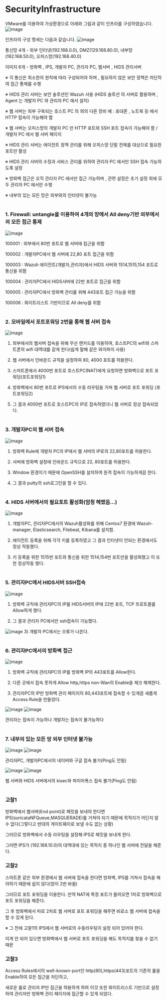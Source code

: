 # SecurityInfrastructure

VMware를 이용하여 가상환경으로 아래와 그림과 같이 인프라를 구성하였습니다.
![image](https://user-images.githubusercontent.com/82012857/176276420-967e3763-8bf3-4ce9-a01e-29d1bcb54b83.png)

인프라의 구성 명세는 다음과 같습니다.
![image](https://user-images.githubusercontent.com/82012857/176276440-aec1d473-8ed2-495e-b50f-616fcb9eadfb.png)

통신망 4개 - 외부 인터넷(192.168.0.0), DMZ(129.168.80.0), 내부망(192.168.50.0), 오피스망(192.168.40.0)

이미지 6개 - 방화벽 , IPS, 개발자 PC, 관리자 PC, 웹서버 , HIDS 관리서버

※ 각 통신은 최소한의 원칙에 따라 구성되어야 하며 , 필요하지 않은 보안 정책은 차단하여 접근 통제를 수행

※ HIDS 관리 서버는 보안 솔루션인 Wazuh 사용 (HIDS 솔루션 의 서버로 활용하며 , Agent 는 개발자 PC 와 관리자 PC 에서 설치)

※ 웹 서버는 외부 구축되는 호스트 PC 의 외의 다른 장비 예 : 휴대폰 , 노트북 등 에서 HTTP 접속이 가능해야 함

※ 웹 서버는 오피스망의 개발자 PC 만 HTTP 포트와 SSH 포트 접속이 가능해야 함 / 개발자 PC 에서 웹 서버 페이지

※ HIDS 관리 서버는 에이전트 정책 관리를 위해 오피스망 단말 전체를 대상으로 필요한 포트만 활성

※ HIDS 관리 서버의 수정과 서비스 관리를 위하여 관리자 PC 에서만 SSH 접속 가능하도록 설정

※ 방화벽 접근은 오직 관리자 PC 에서만 접근 가능하며 , 관련 설정은 초기 설정 외에 모두 관리자 PC 에서만 수행

※ 내부의 있는 모든 망은 외부와의 인터넷이 불가능

#
### 1. Firewall: untangle을 이용하여 4개의 망에서 All deny기반 외부에서의 모든 접근 통제
![image](https://user-images.githubusercontent.com/82012857/176276484-f29f44aa-eb70-4373-9739-3a90e7cf4dac.png)


100001 : 외부에서 80번 포트로 웹 서버에 접근을 위함

100002 : 개발자PC에서 웹 서버에 22,80 포트 접근을 위함

100003 : Wazuh 에이전트(개발자,관리자)에서 HIDS 서버와 1514,1515,154 포트로 통신을 위함

100004 : 관리자PC에서 HIDS서버에 22번 포트로 접근을 위함

100005 : 관리자PC에서 방화벽 관리를 위해 443포트 접근 가능을 위함

100006 : 화이트리스트 기반이므로 All deny를 위함

#
### 2. 모바일에서 포트포워딩 2번을 통해 웹 서버 접속
![image](https://user-images.githubusercontent.com/82012857/176276505-fcc251a4-da20-4eb0-9233-34fff0c80ceb.png)


1) 외부에서의 웹서버 접속을 위해 무선 랜카드를 이용하여, 호스트PC의 wifi와 스마트폰의 wifi 대역대를 같게 한다(쉽게 말해 같은 와이파이 사용)

2) 웹 서버에서 인바운드 규칙을 설정하여 80, 4000 포트를 허용한다.

3) 스마트폰에서 4000번 포트로 호스트PC(NAT)에게 요청하면 방화벽으로 포트 포워딩(포트포워딩1)

4) 방화벽에서 80번 포트로 IPS에서의 수동 라우팅을 거쳐 웹 서버로 포트 포워딩 (포트포워딩2)

5) 그 결과 4000번 포트로 호스트PC의 IP로 접속하였더니 웹 서버로 정상 접속되었다.

#
### 3. 개발자PC의 웹 서버 접속
![image](https://user-images.githubusercontent.com/82012857/176276536-2fb55c89-017d-4e39-b7f5-a58b3d890d82.png)


1) 방화벽 Rule에 개발자 PC의 IP에서 웹 서버의 IP로의 22,80포트를 허용한다.

2) 서버에 방화벽 설정에 인바운드 규칙으로 22, 80포트를 허용한다.

3) Window 환경이기 때문에 OpenSSH를 설치하여 원격 접속이 가능하게끔 한다.

4) 그 결과 putty의 ssh로그인을 할 수 있다.

#
### 4. HIDS 서버에서의 필요포트 활성화(엄청 헤맸음…)
![image](https://user-images.githubusercontent.com/82012857/176276574-210c00a9-44ca-42db-bb42-0635c2a546d5.png)


1) 개발자PC, 관리자PC에서의 Wazuh활성화를 위해 Centos7 환경에 Wazuh-manager, Elasticsearch, Filebeat, Kibana를 설치함.

2) 에이전트 등록을 위해 각각 키를 등록하였고 그 결과 인터넷이 안되는 환경에서도 정상 작동했다.

3) 키 등록을 위한 1515번 포트와 통신을 위한 1514,154번 포트만을 활성화했고 이 또한 정상작동 했다.
​
#
### 5. 관리자PC에서 HIDS서버 SSH접속
![image](https://user-images.githubusercontent.com/82012857/176276583-a5cf2b82-8ea8-4770-8078-c33f1820338a.png)
1) 방화벽 규칙에 관리자PC의 IP를 HIDS서버의 IP에 22번 포트, TCP 프로토콜를 Allow하게 했다.

2) 그 결과 관리자 PC에서만 ssh접속이 가능했다.

![image](https://user-images.githubusercontent.com/82012857/176276598-e913f9b6-b783-40fb-871d-1b80b0134c6d.png)
3) 개발자 PC에서는 오류가 나온다.

#
### 6. 관리자PC에서의 방화벽 접근
![image](https://user-images.githubusercontent.com/82012857/176276614-2c65fe5c-2143-4974-b89e-458ed3bc997a.png)

1) 방화벽 규칙에 관리자PC의 IP를 방화벽 IP의 443포트를 Allow한다.

2) 다른 곳에서 접속 못하게 Allow http,https non-Wan의 Enable을 체크 해제한다.

3) 관리자PC의 IP만 방화벽 관리 페이지의 80,443포트에 접속할 수 있게끔 새롭게 Access Rule을 만들었다.

![image](https://user-images.githubusercontent.com/82012857/176276636-d7fe4c43-2870-4219-b604-8274f14c041d.png)
![image](https://user-images.githubusercontent.com/82012857/176276643-e470cf5d-e641-45d9-ad66-d5baa0c34b91.png)

관리자는 접속이 가능하나 개발자는 접속이 불가능하다

#
### 7. 내부의 있는 모든 망 외부 인터넷 불가능
![image](https://user-images.githubusercontent.com/82012857/176276657-ec312cb7-3bb2-4609-a64b-5c89a22be5aa.png)
![image](https://user-images.githubusercontent.com/82012857/176276665-35f9188b-b443-46d7-a839-696c23d257f3.png)

관리자PC, 개발자PC에서의 네이버와 구글 접속 불가(Ping도 안됨)

![image](https://user-images.githubusercontent.com/82012857/176276676-856fd005-2ef1-40e2-8992-57eb177587b3.png)
![image](https://user-images.githubusercontent.com/82012857/176276687-15d44081-2987-46d3-9fbe-2c92e6020d30.png)

웹 서버와 HIDS 서버에서의 kisec와 파이어폭스 접속 불가(Ping도 안됨)

#
### 고찰1

방화벽에서 웹서버(End point)로 패킷을 보내야 한다면 IPS(suricataNFQueue,MASQUERADE)를 거쳐야 되기 때문에 목적지가 어딘지 알 수 없다(그렇다고 반대의 게이트웨이로 보낼 수도 없는 상황)

그러므로 방화벽에서 수동 라우팅을 설정해 IPS로 패킷을 보내게 한다.

그러면 IPS가 (192.168.10.0)의 대역대에 있는 목적지 중 하나인 웹 서버에 전달을 해준다.

### 고찰2

스마트폰 같은 외부 환경에서 웹 서버에 접속을 한다면 방화벽, IPS를 거쳐서 접속을 해야하기 때문에 쉽지 않다(망이 2번 바뀜)

그러므로 포트 포워딩을 이용한다. 만약 NAT에 특정 포트가 들어오면 1차로 방화벽으로 포트 포워딩을 해준다.

그 후 방화벽에서 따로 2차로 웹 서버로 포트 포워딩을 해주면 비로소 웹 서버에 접속을 할 수 있게 된다.

※ 그 전에 고찰1의 IPS에서 웹 서버로의 수동라우팅이 설정 되어 있어야 한다.

이게 안 되어 있으면 방화벽에서 웹 서버로 포트 포워딩을 해도 목적지를 찾을 수 없기 때문

### 고찰3

Access Rules에서의 well-known-port인 http(80),https(443)포트의 기존의 룰을 Enable하여 모든 접근을 차단하고,

새로운 룰로 관리자 IP만 접근을 허용하게 하여 이것 또한 화이트리스트 기반으로 설정하여 관리자만 방화벽 관리 페이지에 접근할 수 있게 되었다.


